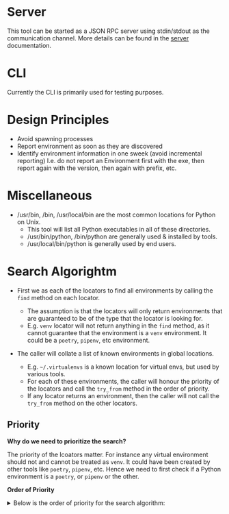# Server

This tool can be started as a JSON RPC server using stdin/stdout as the communication channel.
More details can be found in the [server](server.md) documentation.

# CLI

Currently the CLI is primarily used for testing purposes.

# Design Principles

- Avoid spawning processes
- Report environment as soon as they are discovered
- Identify environment information in one sweek (avoid incremental reporting)
  I.e. do not report an Environment first with the exe, then report again with the version, then again with prefix, etc.

# Miscellaneous

- /usr/bin, /bin, /usr/local/bin are the most common locations for Python on Unix.
  - This tool will list all Python executables in all of these directories.
  - /usr/bin/python, /bin/python are generally used & installed by tools.
  - /usr/local/bin/python is generally used by end users.

# Search Algorightm

- First we as each of the locators to find all environments by calling the `find` method on each locator.

  - The assumption is that the locators will only return environments that are guaranteed to be of the type that the locator is looking for.
  - E.g. `venv` locator will not return anything in the `find` method, as it cannot guarantee that the environment is a `venv` environment. It could be a `poetry`, `pipenv`, etc environment.

- The caller will collate a list of known environments in global locations.
  - E.g. `~/.virtualenvs` is a known location for virtual envs, but used by various tools.
  - For each of these environments, the caller will honour the priority of the locators and call the `try_from` method in the order of priority.
  - If any locator returns an environment, then the caller will not call the `try_from` method on the other locators.

## Priority

**Why do we need to prioritize the search?**

The priority of the lcoators matter.
For instance any virtual environment should not and cannot be treated as `venv`.
It could have been created by other tools like `poetry`, `pipenv`, etc. Hence we need to first check if a Python environment is a `poetry`, or `pipenv` or the other.

**Order of Priority**

<details>
<summary>Below is the order of priority for the search algorithm:</summary>

1. Search Windows Store
   Done before `Windows Registry` because `Windows Store` has entries in `Windows Registry` as well.
   Hence first identify store to ensure we eliminate the possibility of duplicates identified by `Windows Registry`
2. Search Windows Registry
   These are always stored in a custom (global) location.
   However, Anaconda (or other installs) can be identified as Python installations.
   Hence we need to check if a Python env found here is a conda env and if so, then pass that onto the conda locator.
   Similarly, if we find out in the future that there are other Python environments like `poetry`, `venv` or others, that for some
   reason end up being installed in the Windows Registry, then we can pass that onto the respective locators.
3. Pyenv

- These are always stored in a custom (global) location.
- Conda
  - However there are a number of flavours of Conda (Anaconda, Miniconda, Miniforge, etc) that can be installed via pyenv.
    Hence pass those conda install folders to the conda locator.
- VirtualEnvironments
  - The [pyenv-virtualenv](https://github.com/pyenv/pyenv-virtualenv) plugin creates virtual environments.

4. Homebrew
   These are always stored in a custom (global) lcoation.
5. Conda
   - These are always stored in a custom (global) location.

- At this stage Conda envs cannot be treated as anything else
- Note: pixi seems to use conda envs internall, hence its possible to falsely identify a pixi env as a conda env.
- However pixi is not supported by this tool, hence thats not a concern.

6. Poetry

- These are always stored in a custom (global) location.
- Environments are created with a special name based on the hash of the project folder.
- This needs to happen before others as these environments are general virtual environments.

7. Pipenv

- These are always stored in a custom (global) location.
- This needs to happen before others as these environments are general virtual environments.

8. Virtualenvwrapper

- These are always stored in a custom (global) location.
- This needs to happen before others as these environments are general virtual environments.

9. Vevn

- A virtual environment that has a `pyvenv.cfg` file.
- Note, this is a fallback for all other virtual environments.

10. Virtualenv

- A virtual environment that does not have a `pyvenv.cfg` file but has activation scripts such as `/bin/activate` or `Scripts/activate.bat` or the like.
- Note, this is a fallback for all other environments.
- This must happen after conda env discovery, as conda envs have activation scripts as well.

11. Mac XCode

- These are always stored in a custom (global) location.

12. Mac Command Line Tools

- These are always stored in a custom (global) location.

13. Mac Python Org

- These are always stored in a custom (global) location.

14. Linux Python

- These are always stored in a custom (global) location.
</details>
